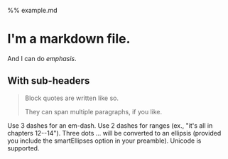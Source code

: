 %% example.md

# I'm a markdown file.

And I can do *emphasis*.
## With sub-headers

> Block quotes are
> written like so.
>
> They can span multiple paragraphs,
> if you like.

Use 3 dashes for an em-dash. Use 2 dashes for 
ranges (ex., "it's all in chapters 12--14"). 
Three dots ... will be converted to an ellipsis 
(provided you include the smartEllipses option 
in your preamble). Unicode is supported.